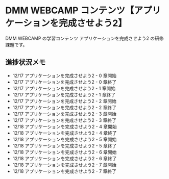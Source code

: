 # DMM WEBCAMP コンテンツ【アプリケーションを完成させよう2】

DMM WEBCAMP の学習コンテンツ アプリケーションを完成させよう2 の研修課題です。

## 進捗状況メモ

- 12/17 アプリケーションを完成させよう2 - 0 章開始
- 12/17 アプリケーションを完成させよう2 - 0 章終了
- 12/17 アプリケーションを完成させよう2 - 1 章開始
- 12/17 アプリケーションを完成させよう2 - 1 章終了
- 12/17 アプリケーションを完成させよう2 - 2 章開始
- 12/17 アプリケーションを完成させよう2 - 2 章終了
- 12/17 アプリケーションを完成させよう2 - 3 章開始
- 12/17 アプリケーションを完成させよう2 - 3 章終了
- 12/18 アプリケーションを完成させよう2 - 4 章開始
- 12/18 アプリケーションを完成させよう2 - 4 章終了
- 12/18 アプリケーションを完成させよう2 - 5 章開始
- 12/18 アプリケーションを完成させよう2 - 5 章終了
- 12/18 アプリケーションを完成させよう2 - 6 章開始
- 12/18 アプリケーションを完成させよう2 - 6 章終了
- 12/18 アプリケーションを完成させよう2 - 7 章開始
- 12/18 アプリケーションを完成させよう2 - 7 章終了